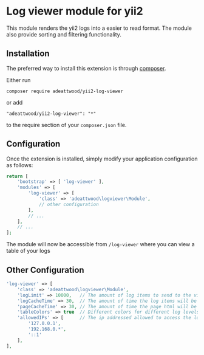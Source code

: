# Log viewer module for yii2

This module renders the yii2 logs into a easier to read format. The module also provide sorting and filtering functionality.

## Installation

The preferred way to install this extension is through [composer](http://getcomposer.org/download/).

Either run

~~~
composer require adeattwood/yii2-log-viewer
~~~

or add

~~~
"adeattwood/yii2-log-viewer": "*"
~~~

to the require section of your `composer.json` file.

## Configuration

Once the extension is installed, simply modify your application configuration as follows:

~~~php
return [
    'bootstrap' => [ 'log-viewer' ],
    'modules' => [
        'log-viewer' => [
            'class' => 'adeattwood\logviewer\Module',
            // other configuration
        ],
        // ...
    ],
    // ...
];
~~~

The module will now be accessible from `/log-viewer` where you can view a table of your logs

## Other Configuration

~~~php
'log-viewer' => [
    'class' => 'adeattwood\logviewer\Module',
    'logLimit' => 10000,   // The amount of log items to send to the view.
    'logCacheTime' => 30,  // The amount of time the log items will be cached in seconds.
    'pageCacheTime' => 30, // The amount of time the page html will be cached in seconds.
    'tableColors' => true  // Different colors for different log levels in the table.
    'allowedIPs' => [      // The ip addressed allowed to access the logs view.
        '127.0.0.1',
        '192.168.0.*',
        '::1' 
    ],
],
~~~
